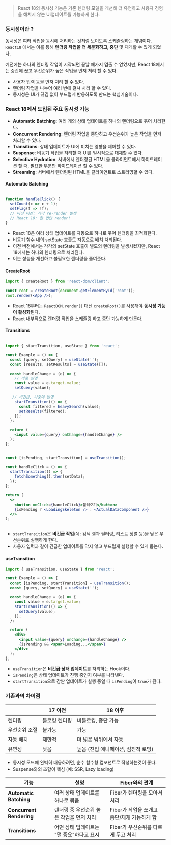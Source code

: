 > React 18의 동시성 기능은 기존 렌더링 모델을 개선해 더 유연하고 사용자 경험을 해치지 않는 UI업데이트를 가능하게 한다.
### 동시성이란 ?

동시성은 여러 작업을 동시에 처리하는 것처럼 보이도록 스케줄링하는 개념이다. `React18` 에서는 이를 통해 **렌더링 작업을 더 세분화하고, 중단** 및 재개할 수 있게 되었다.

예전에는 하나의 렌더링 작업이 시작되면 끝날 때가지 멈출 수 없었지만, React 18에서는 중간에 끊고 우선순위가 높은 작업을 먼저 처리 할 수 있다.

- 사용자 입력 등을 먼저 처리 할 수 있다.
- 렌더링 작업을 나누어 여러 번에 걸쳐 처리 할 수 있다.
- 동시성은 UI가 끊김 없이 부드럽게 반응하도록 만드는 핵심기술이다.

### React 18에서 도입된 주요 동시성 기능

- **Automatic Batching**: 여러 개의 상태 업데이트를 하나의 렌더링으로 묶어 처리한다.
- **Concurrent Rendering**: 렌더링 작업을 중단하고 우선순위가 높은 작업을 먼저 처리할 수 있다.
- **Transitions**: 상태 업데이트가 UI에 미치는 영향을 제어할 수 있다.
- **Suspense**: 비동기 작업을 처리할 때 UI를 일시적으로 대체할 수 있다.
- **Selective Hydration**: 서버에서 렌더링된 HTML을 클라이언트에서 하이드레이션 할 때, 필요한 부분만 하이드레이션 할 수 있다.
- **Streaming**: 서버에서 렌더링된 HTML을 클라이언트로 스트리밍할 수 있다.

#### Automatic Batching

``` jsx

function handleClick() {
  setCount(c => c + 1);
  setFlag(f => !f);
  // 이전 버전: 각각 re-render 발생
  // React 18: 한 번만 render!
}

```

- React 18은 여러 상태 업데이트를 자동으로 하나로 묶어 렌더링을 최적화한다.
- 비동기 함수 내의 setState 호출도 자동으로 배치 처리된다.
- 이전 버전에서는 각각의 setState 호출이 별도의 렌더링을 발생시켰지만, React 18에서는 하나의 렌더링으로 처리된다.
- 이는 성능을 개선하고 불필요한 렌더링을 줄여준다.
#### CreateRoot

``` jsx
import { createRoot } from 'react-dom/client';

const root = createRoot(document.getElementById('root'));
root.render(<App />);

```

- React 18부터는 `ReactDOM.render()` 대신 `createRoot()`를 사용해야 **동시성 기능이 활성화**된다.
- React 내부적으로 렌더링 작업을 스케줄링 하고 중단 가능하게 만든다.

#### Transitions

``` jsx

import { startTransition, useState } from 'react';

const Example = () => {
  const [query, setQuery] = useState('');
  const [results, setResults] = useState([]);

  const handleChange = (e) => {
	// 바로 반영
    const value = e.target.value;
    setQuery(value);

   // 비긴급, 나중에 반영
    startTransition(() => {
      const filtered = heavySearch(value);
      setResults(filtered);
    });
  };

  return (
    <input value={query} onChange={handleChange} />
  );
};

```

``` jsx

const [isPending, startTransition] = useTransition();

const handleClick = () => {
  startTransition(() => {
    fetchSomething().then(setData);
  });
};

return (
  <>
    <button onClick={handleClick}>불러오기</button>
    {isPending ? <LoadingSkeleton /> : <ActualDataComponent />}
  </>
);



```

- `startTransition`은 **비긴급 작업**(예: 검색 결과 필터링, 리스트 정렬 등)을 낮은 우선순위로 실행하게 한다.
- 사용자 입력과 같이 긴급한 업데이트를 막지 않고 부드럽게 실행할 수 있게 돕는다.

#### useTransition

``` jsx
import { useTransition, useState } from 'react';

const Example = () => {
  const [isPending, startTransition] = useTransition();
  const [query, setQuery] = useState('');

  const handleChange = (e) => {
    const value = e.target.value;
    startTransition(() => {
      setQuery(value);
    });
  };

  return (
    <div>
      <input value={query} onChange={handleChange} />
      {isPending && <span>Loading...</span>}
    </div>
  );
};
```

- `useTransition`은 **비긴급 상태 업데이트**를 처리하는 Hook이다.
- `isPending`은 상태 업데이트가 진행 중인지 여부를 나타낸다.
- `startTransition`으로 감싼 업데이트가 실행 중일 때 `isPending`이 `true`가 된다.

### 기존과의 차이점

|         | 17 이전   | 18 이후                 |
| ------- | ------- | --------------------- |
| 렌더링     | 블로킹 렌더링 | 비블로킹, 중단 가능           |
| 우선순위 조절 | 불가능     | 가능                    |
| 자동 배치   | 제한적     | 더 넓은 범위에서 자동          |
| 유연성     | 낮음      | 높음 (진입 애니메이션, 점진적 로딩) |
- 동시성 모드에 완벽히 대응하려면, 순수 함수형 컴포넌트로 작성하는것이 좋다.
- Suspense와의 조합이 핵심 (예: SSR, Lazy loading)

| 기능                       | 설명                       | Fiber와의 관계                  |
| ------------------------ | ------------------------ | --------------------------- |
| **Automatic Batching**   | 여러 상태 업데이트를 하나로 묶음       | Fiber가 렌더링을 모아서 처리          |
| **Concurrent Rendering** | 렌더링 중 우선순위 높은 작업을 먼저 처리  | Fiber가 작업을 쪼개고 중단/재개 가능하게 함 |
| **Transitions**          | 어떤 상태 업데이트는 "덜 중요"하다고 표시 | Fiber가 우선순위를 다르게 두고 처리      |
